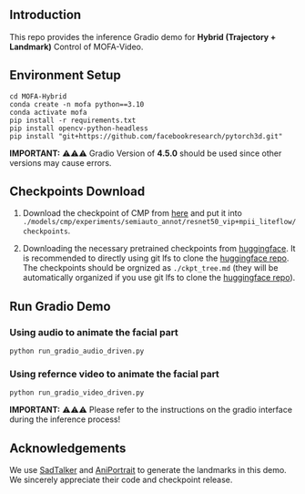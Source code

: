 
## Introduction

This repo provides the inference Gradio demo for **Hybrid (Trajectory + Landmark)** Control of MOFA-Video.

## Environment Setup

```
cd MOFA-Hybrid
conda create -n mofa python==3.10
conda activate mofa
pip install -r requirements.txt
pip install opencv-python-headless
pip install "git+https://github.com/facebookresearch/pytorch3d.git"
```

**IMPORTANT:** ⚠️⚠️⚠️ Gradio Version of **4.5.0** should be used since other versions may cause errors.


## Checkpoints Download
1. Download the checkpoint of CMP from [here](https://huggingface.co/MyNiuuu/MOFA-Video-Hybrid/resolve/main/models/cmp/experiments/semiauto_annot/resnet50_vip%2Bmpii_liteflow/checkpoints/ckpt_iter_42000.pth.tar) and put it into `./models/cmp/experiments/semiauto_annot/resnet50_vip+mpii_liteflow/checkpoints`.

2. Downloading the necessary pretrained checkpoints from [huggingface](https://huggingface.co/MyNiuuu/MOFA-Video-Hybrid). It is recommended to directly using git lfs to clone the [huggingface repo](https://huggingface.co/MyNiuuu/MOFA-Video-Hybrid). The checkpoints should be orgnized as `./ckpt_tree.md` (they will be automatically organized if you use git lfs to clone the [huggingface repo](https://huggingface.co/MyNiuuu/MOFA-Video-Hybrid)).


## Run Gradio Demo

### Using audio to animate the facial part

`python run_gradio_audio_driven.py`

### Using refernce video to animate the facial part

`python run_gradio_video_driven.py`

**IMPORTANT:** ⚠️⚠️⚠️ Please refer to the instructions on the gradio interface during the inference process!


## Acknowledgements
We use [SadTalker](https://github.com/OpenTalker/SadTalker) and [AniPortrait](https://github.com/Zejun-Yang/AniPortrait) to generate the landmarks in this demo. We sincerely appreciate their code and checkpoint release.

